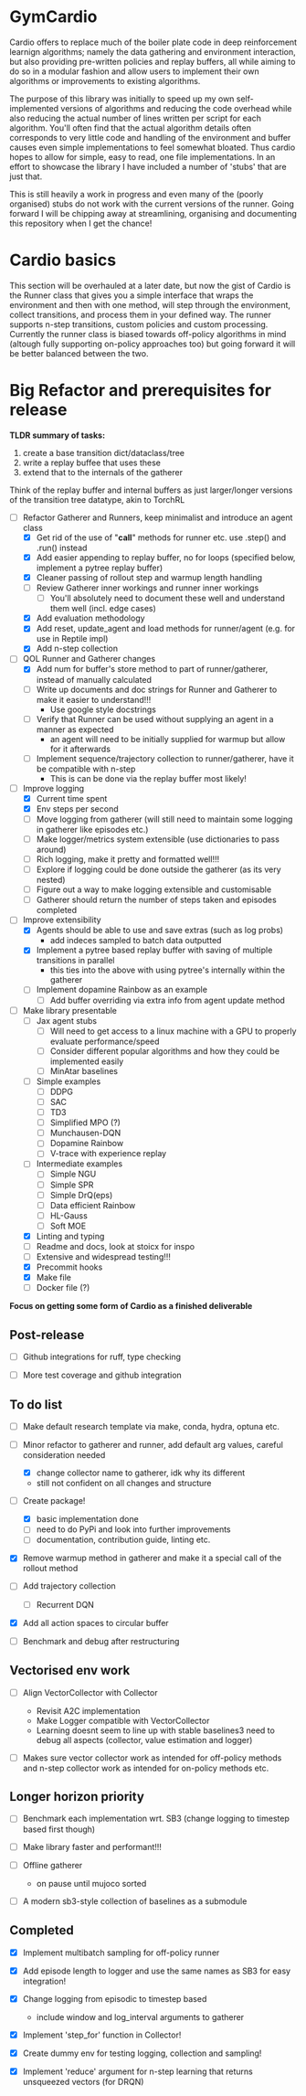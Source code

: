 # GymCardio
Cardio offers to replace much of the boiler plate code in deep reinforcement learnign algorithms; namely the data gathering and environment interaction, but also providing pre-written policies and replay buffers, all while aiming to do so in a modular fashion and allow users to implement their own algorithms or improvements to existing algorithms.

The purpose of this library was initially to speed up my own self-implemented versions of algorithms and reducing the code overhead while also reducing the actual number of lines written per script for each algorithm. You'll often find that the actual algorithm details often corresponds to very little code and handling of the environment and buffer causes even simple implementations to feel somewhat bloated. Thus cardio hopes to allow for simple, easy to read, one file implementations. In an effort to showcase the library I have included a number of 'stubs' that are just that.

This is still heavily a work in progress and even many of the (poorly organised) stubs do not work with the current versions of the runner. Going forward I will be chipping away at streamlining, organising and documenting this repository when I get the chance!

# Cardio basics
This section will be overhauled at a later date, but now the gist of Cardio is the Runner class that gives you a simple interface that wraps the environment and then with one method, will step through the environment, collect transitions, and process them in your defined way. The runner supports n-step transitions, custom policies and custom processing. Currently the runner class is biased towards off-policy algorithms in mind (altough fully supporting on-policy approaches too) but going forward it will be better balanced between the two.

# Big Refactor and prerequisites for release

__TLDR summary of tasks:__
1. create a base transition dict/dataclass/tree
2. write a replay buffee that uses these
3. extend that to the internals of the gatherer

Think of the replay buffer and internal buffers as just larger/longer versions of the transition tree datatype, akin to TorchRL

* [ ] Refactor Gatherer and Runners, keep minimalist and introduce an agent class
  * [x] Get rid of the use of "__call__" methods for runner etc. use .step() and .run() instead
  * [x] Add easier appending to replay buffer, no for loops (specified below, implement a pytree replay buffer)
  * [x] Cleaner passing of rollout step and warmup length handling
  * [ ] Review Gatherer inner workings and runner inner workings
    * [ ] You'll absolutely need to document these well and understand them well (incl. edge cases)
  * [x] Add evaluation methodology
  * [x] Add reset, update_agent and load methods for runner/agent (e.g. for use in Reptile impl)
  * [x] Add n-step collection

* [ ] QOL Runner and Gatherer changes
  * [x] Add num for buffer's store method to part of runner/gatherer, instead of manually calculated
  * [ ] Write up documents and doc strings for Runner and Gatherer to make it easier to understand!!!
    * Use google style docstrings
  * [ ] Verify that Runner can be used without supplying an agent in a manner as expected
    * an agent will need to be initially supplied for warmup but allow for it afterwards
  * [ ] Implement sequence/trajectory collection to runner/gatherer, have it be compatible with n-step
    * This is can be done via the replay buffer most likely!

* [ ] Improve logging
  * [x] Current time spent
  * [x] Env steps per second
  * [ ] Move logging from gatherer (will still need to maintain some logging in gatherer like episodes etc.)
  * [ ] Make logger/metrics system extensible (use dictionaries to pass around)
  * [ ] Rich logging, make it pretty and formatted well!!!
  * [ ] Explore if logging could be done outside the gatherer (as its very nested)
  * [ ] Figure out a way to make logging extensible and customisable
  * [ ] Gatherer should return the number of steps taken and episodes completed

* [ ] Improve extensibility
  * [x] Agents should be able to use and save extras (such as log probs)
    * add indeces sampled to batch data outputted
  * [x] Implement a pytree based replay buffer with saving of multiple transitions in parallel
    * this ties into the above with using pytree's internally within the gatherer
  * [ ] Implement dopamine Rainbow as an example
    * [ ] Add buffer overriding via extra info from agent update method

* [ ] Make library presentable
  * [ ] Jax agent stubs
    * [ ] Will need to get access to a linux machine with a GPU to properly evaluate performance/speed
    * [ ] Consider different popular algorithms and how they could be implemented easily
    * [ ] MinAtar baselines
  * [ ] Simple examples
    * [ ] DDPG
    * [ ] SAC
    * [ ] TD3
    * [ ] Simplified MPO (?)
    * [ ] Munchausen-DQN
    * [ ] Dopamine Rainbow
    * [ ] V-trace with experience replay
  * [ ] Intermediate examples
    * [ ] Simple NGU
    * [ ] Simple SPR
    * [ ] Simple DrQ(eps)
    * [ ] Data efficient Rainbow
    * [ ] HL-Gauss
    * [ ] Soft MOE
  * [x] Linting and typing
  * [ ] Readme and docs, look at stoicx for inspo
  * [ ] Extensive and widespread testing!!!
  * [x] Precommit hooks
  * [x] Make file
  * [ ] Docker file (?)

__Focus on getting some form of Cardio as a finished deliverable__

## Post-release
* [ ] Github integrations for ruff, type checking
* [ ] More test coverage and github integration


## To do list
* [ ] Make default research template via make, conda, hydra, optuna etc.
* [ ] Minor refactor to gatherer and runner, add default arg values, careful consideration needed
  * [x] change collector name to gatherer, idk why its different
  * still not confident on all changes and structure
* [ ] Create package!
  * [x] basic implementation done
  * [ ] need to do PyPi and look into further improvements
  * [ ] documentation, contribution guide, linting etc.
* [x] Remove warmup method in gatherer and make it a special call of the rollout method
* [ ] Add trajectory collection
  * [ ] Recurrent DQN
* [x] Add all action spaces to circular buffer
* [ ] Benchmark and debug after restructuring


## Vectorised env work
* [ ] Align VectorCollector with Collector
  * Revisit A2C implementation
  * Make Logger compatible with VectorCollector
  * Learning doesnt seem to line up with stable baselines3 need to debug all aspects (collector, value estimation and logger)

* [ ] Makes sure vector collector work as intended for off-policy methods and n-step collector work as intended for on-policy methods etc.

## Longer horizon priority
* [ ] Benchmark each implementation wrt. SB3 (change logging to timestep based first though)

* [ ] Make library faster and performant!!!

* [ ] Offline gatherer
  * on pause until mujoco sorted

* [ ] A modern sb3-style collection of baselines as a submodule

## Completed
* [x] Implement multibatch sampling for off-policy runner

* [x] Add episode length to logger and use the same names as SB3 for easy integration!

* [x] Change logging from episodic to timestep based
  * include window and log_interval arguments to gatherer

* [x] Implement 'step_for' function in Collector!

* [x] Create dummy env for testing logging, collection and sampling!

* [x] Implement 'reduce' argument for n-step learning that returns unsqueezed vectors (for DRQN)
